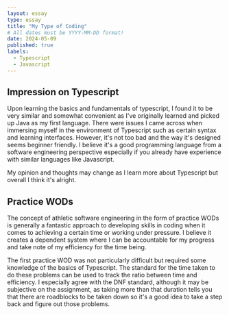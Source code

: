 ```yaml
---
layout: essay
type: essay
title: "My Type of Coding"
# All dates must be YYYY-MM-DD format!
date: 2024-05-09
published: true
labels:
  - Typescript
  - Javascript
---
```



## Impression on Typescript

Upon learning the basics and fundamentals of typescript, I found it to be very similar and somewhat convenient as I've originally learned and picked up Java as my first language. There were issues I came across when immersing myself in the environment of Typescript such as certain syntax and learning interfaces. However, it's not too bad and the way it's designed seems beginner friendly. I believe it's a good programming language from a software engineering perspective especially if you already have experience with similar languages like Javascript.  

My opinion and thoughts may change as I learn more about Typescript but overall I think it's alright.

## Practice WODs

The concept of athletic software engineering in the form of practice WODs is generally a fantastic approach to developing skills in coding when it comes to achieving a certain time or working under pressure. I believe it creates a dependent system where I can be accountable for my progress and take note of my efficiency for the time being. 

The first practice WOD was not particularly difficult but required some knowledge of the basics of Typescript. The standard for the time taken to do these problems can be used to track the ratio between time and efficiency. I especially agree with the DNF standard, although it may be subjective on the assignment, as taking more than that duration tells you that there are roadblocks to be taken down so it's a good idea to take a step back and figure out those problems.
